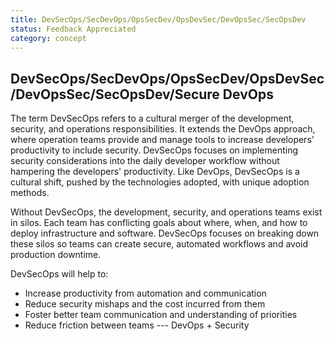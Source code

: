 ```yaml
---
title: DevSecOps/SecDevOps/OpsSecDev/OpsDevSec/DevOpsSec/SecOpsDev
status: Feedback Appreciated
category: concept
---
```

## DevSecOps/SecDevOps/OpsSecDev/OpsDevSec/DevOpsSec/SecOpsDev/Secure DevOps

The term DevSecOps refers to a cultural merger of the development, security, and operations responsibilities. It extends the DevOps approach, where operation teams provide and manage tools to increase developers' productivity to include security. DevSecOps focuses on implementing security considerations into the daily developer workflow without hampering the developers' productivity. Like DevOps, DevSecOps is a cultural shift, pushed by the technologies adopted, with unique adoption methods.  

Without DevSecOps, the development, security, and operations teams exist in silos. Each team has conflicting goals about where, when, and how to deploy infrastructure and software. DevSecOps focuses on breaking down these silos so teams can create secure, automated workflows and avoid production downtime. 

DevSecOps will help to:
  * Increase productivity from automation and communication
  * Reduce security mishaps and the cost incurred from them
  * Foster better team communication and understanding of priorities
  * Reduce friction between teams --- DevOps + Security

